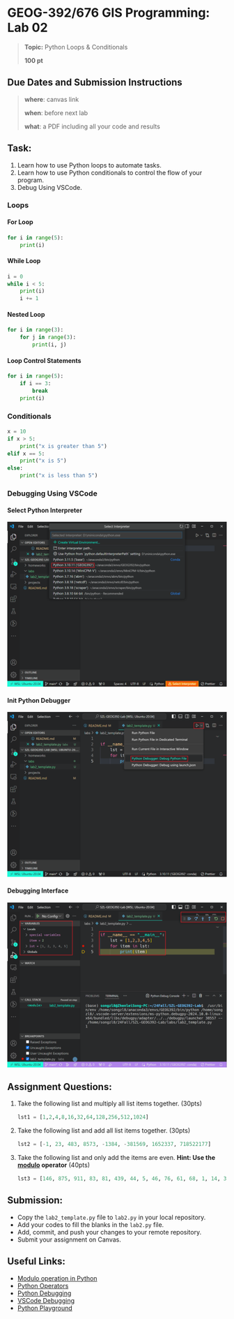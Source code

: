 # GEOG-392/676 GIS Programming: Lab 02

>**Topic:** Python Loops & Conditionals
>
>**100 pt**
>

## Due Dates and Submission Instructions

> **where**: canvas link
>
> **when**: before next lab
>
> **what**: a PDF including all your code and results

## **Task:**

1. Learn how to use Python loops to automate tasks.
2. Learn how to use Python conditionals to control the flow of your program.
3. Debug Using VSCode.

### **Loops**

#### **For Loop**

```python
for i in range(5):
    print(i)
```

#### **While Loop**

```python
i = 0
while i < 5:
    print(i)
    i += 1
```

#### **Nested Loop**

```python
for i in range(3):
    for j in range(3):
        print(i, j)
```

#### **Loop Control Statements**

```python
for i in range(5):
    if i == 3:
        break
    print(i)
```

### **Conditionals**

```python
x = 10
if x > 5:
    print("x is greater than 5")
elif x == 5:
    print("x is 5")
else:
    print("x is less than 5")
```

### **Debugging Using VSCode**

#### **Select Python Interpreter**

![VSCode Debugging](../../Images/lab02/VSCode_Debugger-0.png)

#### **Init Python Debugger**

![VSCode Debugging](../../Images/lab02/VSCode_Debugger-1.png)

#### **Debugging Interface**

![VSCode Debugging](../../Images/lab02/VSCode_Debugger-2.png)

## **Assignment Questions:**

1. Take the following list and multiply all list items together. (30pts)

    ```python
    lst1 = [1,2,4,8,16,32,64,128,256,512,1024]
    ```

2. Take the following list and add all list items together. (30pts)

    ```python
    lst2 = [-1, 23, 483, 8573, -1384, -381569, 1652337, 718522177]
    ```

3. Take the following list and only add the items are even. **Hint: Use the [modulo](https://en.wikipedia.org/wiki/Modulo_operation) operator** (40pts)

    ```python
    lst3 = [146, 875, 911, 83, 81, 439, 44, 5, 46, 76, 61, 68, 1, 14, 38, 26, 21]
    ```

## **Submission:**

- Copy the `lab2_template.py` file to `lab2.py` in your local repository.
- Add your codes to fill the blanks in the `lab2.py` file.
- Add, commit, and push your changes to your remote repository.
- Submit your assignment on Canvas.

## **Useful Links:**

- [Modulo operation in Python](https://www.w3schools.com/python/python_operators.asp)
- [Python Operators](https://docs.python.org/3/reference/expressions.html#operator-precedence)
- [Python Debugging](https://realpython.com/python-debugging-with-pdb/)
- [VSCode Debugging](https://code.visualstudio.com/docs/python/debugging)
- [Python Playground](https://www.online-python.com/)
